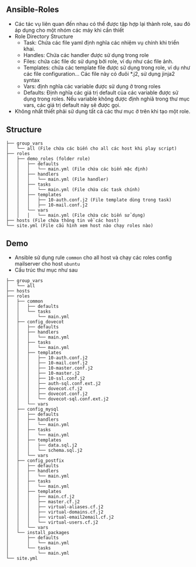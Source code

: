 ## Ansible-Roles
- Các tác vụ liên quan đến nhau có thể được tập hợp lại thành role, sau đó áp dụng cho một nhóm các máy khi cần thiết
- Role Directory Structure
    + Task: Chứa các file yaml định nghĩa các nhiệm vụ chính khi triển khai.
    + Handles: Chứa các handler được sử dụng trong role
    + Files: chứa các file dc sử dụng bởi role, ví dụ như các file ảnh.
    + Templates: chứa các template file được sử dụng trong role, ví dụ như các file configuration... Các file này có đuôi *.j2, sử dụng jinja2 syntax
    + Vars: định nghĩa các variable được sử dụng ở trong roles
    + Defaults: Định nghĩa các giá trị default của các variable được sử dụng trong roles. Nếu variable không được định nghiã trong thư mục vars, các giá trị default này sẽ được gọi.
- Không nhất thiết phải sử dụng tất cả các thư mục ở trên khi tạo một role.
## Structure 
```
├── group_vars
│   └── all (File chứa các biến cho all các host khi play script)
├── roles
│   ├── demo_roles (folder role)
│   │   ├── defaults
│   │   │   └── main.yml (File chứa các biến mặc định)
│   │   ├── handlers
│   │   │   └── main.yml (File handler)
│   │   ├── tasks
│   │   │   └── main.yml (File chứa các task chính)
│   │   ├── templates
│   │   │   ├── 10-auth.conf.j2 (File template dùng trong task)
│   │   │   ├── 10-mail.conf.j2
│   │   └── vars 
│   │   │   └── main.yml (File chứa các biến sử dụng)
├── hosts (File chứa thông tin về các host)
└── site.yml (File cấu hình xem host nào chạy roles nào)
```
## Demo
- Ansible sử dụng rule `common` cho all host và chạy các roles config mailserver cho host `ubuntu`
- Cấu trúc thư mục như sau
```
├── group_vars
│   └── all
├── hosts
├── roles
│   ├── common
│   │   ├── defaults
│   │   └── tasks
│   │       └── main.yml
│   ├── config_dovecot
│   │   ├── defaults
│   │   ├── handlers
│   │   │   └── main.yml
│   │   ├── tasks
│   │   │   └── main.yml
│   │   ├── templates
│   │   │   ├── 10-auth.conf.j2
│   │   │   ├── 10-mail.conf.j2
│   │   │   ├── 10-master.conf.j2
│   │   │   ├── 10-master.j2
│   │   │   ├── 10-ssl.conf.j2
│   │   │   ├── auth-sql.conf.ext.j2
│   │   │   ├── dovecot.cf.j2
│   │   │   ├── dovecot.conf.j2
│   │   │   └── dovecot-sql.conf.ext.j2
│   │   └── vars
│   ├── config_mysql
│   │   ├── defaults
│   │   ├── handlers
│   │   │   └── main.yml
│   │   ├── tasks
│   │   │   └── main.yml
│   │   ├── templates
│   │   │   ├── data.sql.j2
│   │   │   └── schema.sql.j2
│   │   └── vars
│   ├── config_postfix
│   │   ├── defaults
│   │   ├── handlers
│   │   │   └── main.yml
│   │   ├── tasks
│   │   │   └── main.yml
│   │   ├── templates
│   │   │   ├── main.cf.j2
│   │   │   ├── master.cf.j2
│   │   │   ├── virtual-aliases.cf.j2
│   │   │   ├── virtual-domains.cf.j2
│   │   │   ├── virtual-email2email.cf.j2
│   │   │   └── virtual-users.cf.j2
│   │   └── vars
│   └── install_packages
│       ├── defaults
│       │   └── main.yml
│       └── tasks
│           └── main.yml
└── site.yml

```
